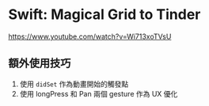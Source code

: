 #  Swift: Magical Grid to Tinder

https://www.youtube.com/watch?v=Wi713xoTVsU


## 額外使用技巧

1. 使用 `didSet` 作為動畫開始的觸發點
2. 使用 longPress 和 Pan 兩個 gesture 作為 UX 優化
